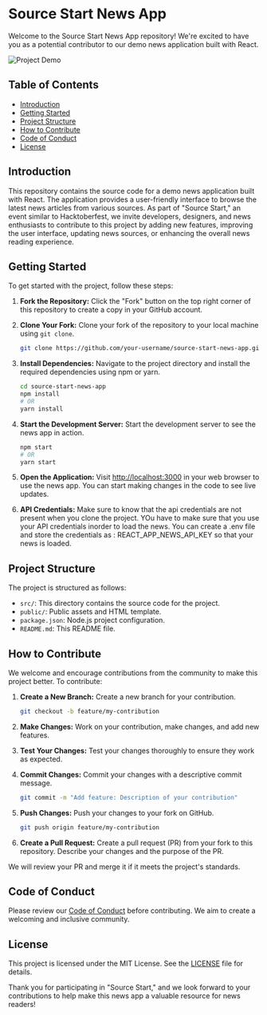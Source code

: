 # Source Start News App

Welcome to the Source Start News App repository! We're excited to have you as a potential contributor to our demo news application built with React.

![Project Demo](demo.gif)

## Table of Contents

- [Introduction](#introduction)
- [Getting Started](#getting-started)
- [Project Structure](#project-structure)
- [How to Contribute](#how-to-contribute)
- [Code of Conduct](#code-of-conduct)
- [License](#license)

## Introduction

This repository contains the source code for a demo news application built with React. The application provides a user-friendly interface to browse the latest news articles from various sources. As part of "Source Start," an event similar to Hacktoberfest, we invite developers, designers, and news enthusiasts to contribute to this project by adding new features, improving the user interface, updating news sources, or enhancing the overall news reading experience.

## Getting Started

To get started with the project, follow these steps:

1. **Fork the Repository:** Click the "Fork" button on the top right corner of this repository to create a copy in your GitHub account.

2. **Clone Your Fork:** Clone your fork of the repository to your local machine using `git clone`.

   ```bash
   git clone https://github.com/your-username/source-start-news-app.git
   ```

3. **Install Dependencies:** Navigate to the project directory and install the required dependencies using npm or yarn.

   ```bash
   cd source-start-news-app
   npm install
   # OR
   yarn install
   ```

4. **Start the Development Server:** Start the development server to see the news app in action.

   ```bash
   npm start
   # OR
   yarn start
   ```

5. **Open the Application:** Visit [http://localhost:3000](http://localhost:3000) in your web browser to use the news app. You can start making changes in the code to see live updates.

6. **API Credentials:** Make sure to know that the api credentials are not present when you clone the project. YOu have to make sure that you use your API credentials inorder to load the news. You can create a .env file and store the credentials as : REACT_APP_NEWS_API_KEY so that your news is loaded. 
## Project Structure

The project is structured as follows:

- `src/`: This directory contains the source code for the project.
- `public/`: Public assets and HTML template.
- `package.json`: Node.js project configuration.
- `README.md`: This README file.

## How to Contribute

We welcome and encourage contributions from the community to make this project better. To contribute:

1. **Create a New Branch:** Create a new branch for your contribution.

   ```bash
   git checkout -b feature/my-contribution
   ```

2. **Make Changes:** Work on your contribution, make changes, and add new features.

3. **Test Your Changes:** Test your changes thoroughly to ensure they work as expected.

4. **Commit Changes:** Commit your changes with a descriptive commit message.

   ```bash
   git commit -m "Add feature: Description of your contribution"
   ```

5. **Push Changes:** Push your changes to your fork on GitHub.

   ```bash
   git push origin feature/my-contribution
   ```

6. **Create a Pull Request:** Create a pull request (PR) from your fork to this repository. Describe your changes and the purpose of the PR.

We will review your PR and merge it if it meets the project's standards.

## Code of Conduct

Please review our [Code of Conduct](CODE_OF_CONDUCT.md) before contributing. We aim to create a welcoming and inclusive community.

## License

This project is licensed under the MIT License. See the [LICENSE](LICENSE) file for details.

Thank you for participating in "Source Start," and we look forward to your contributions to help make this news app a valuable resource for news readers!
